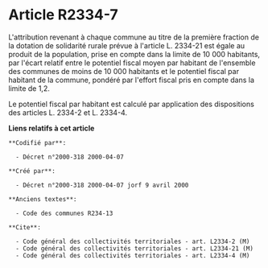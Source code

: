 # Article R2334-7

L'attribution revenant à chaque commune au titre de la première fraction de la dotation de solidarité rurale prévue à
l'article L. 2334-21 est égale au produit de la population, prise en compte dans la limite de 10 000 habitants, par l'écart
relatif entre le potentiel fiscal moyen par habitant de l'ensemble des communes de moins de 10 000 habitants et le potentiel
fiscal par habitant de la commune, pondéré par l'effort fiscal pris en compte dans la limite de 1,2.

Le potentiel fiscal par habitant est calculé par application des dispositions des articles L. 2334-2 et L. 2334-4.

**Liens relatifs à cet article**

	**Codifié par**:

	  - Décret n°2000-318 2000-04-07

	**Créé par**:

	  - Décret n°2000-318 2000-04-07 jorf 9 avril 2000

	**Anciens textes**:

	  - Code des communes R234-13

	**Cite**:

	  - Code général des collectivités territoriales - art. L2334-2 (M)
	  - Code général des collectivités territoriales - art. L2334-21 (M)
	  - Code général des collectivités territoriales - art. L2334-4 (M)
